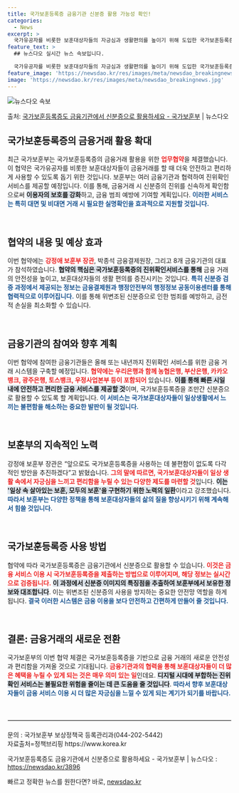 ```yaml
---
title: 국가보훈등록증 금융기관 신분증 활용 가능성 확인!
categories:
  - News
excerpt: >
  국가유공자를 비롯한 보훈대상자들의 자긍심과 생활편의를 높이기 위해 도입한 국가보훈등록증의 금융거래 활용이 대…
feature_text: >
  ## 뉴스다오 실시간 뉴스 속보입니다.

  국가유공자를 비롯한 보훈대상자들의 자긍심과 생활편의를 높이기 위해 도입한 국가보훈등록증의 금융거래 활용이 대…
feature_image: 'https://newsdao.kr/res/images/meta/newsdao_breakingnews.jpg'
image: 'https://newsdao.kr/res/images/meta/newsdao_breakingnews.jpg'
---
```


![뉴스다오 속보](https://newsdao.kr/res/images/meta/newsdao_breakingnews.jpg)

<p>출처: <a href="https://newsdao.kr/3896" rel="dofollow">국가보훈등록증도 금융기관에서 신분증으로 활용하세요 - 국가보훈부</a> | 뉴스다오</p>

<h2 data-ke-size="size26">국가보훈등록증의 금융거래 활용 확대</h2>

<p data-ke-size="size16">최근 국가보훈부는 국가보훈등록증의 금융거래 활용을 위한 <b><span style="color: #ee2323;">업무협약</span></b>을 체결했습니다. 이 협약은 국가유공자를 비롯한 보훈대상자들이 금융거래를 할 때 더욱 안전하고 편리하게 사용할 수 있도록 돕기 위한 것입니다. 보훈부는 여러 금융기관과 협력하여 진위확인서비스를 제공할 예정입니다. 이를 통해, 금융거래 시 신분증의 진위를 신속하게 확인함으로써 <b><span style="background-color: #21538527;">이용자의 보호를 강화</span></b>하고, 금융 범죄 예방에 기여할 계획입니다. <b><span style="color: #1a5490;">이러한 서비스는 특히 대면 및 비대면 거래 시 필요한 실명확인을 효과적으로 지원할 것입니다.</span></b></p>

<p data-ke-size="size16">&nbsp;</p>

<h2 data-ke-size="size26">협약의 내용 및 예상 효과</h2>

<p data-ke-size="size16">이번 협약에는 <b><span style="color: #ee2323;">강정애 보훈부 장관</span></b>, 박종석 금융결제원장, 그리고 8개 금융기관의 대표가 참석하였습니다. <b><span style="background-color: #21538527;">협약의 핵심은 국가보훈등록증의 진위확인서비스를 통해</span></b> 금융 거래의 안전성을 높이고, 보훈대상자들의 생활 편의를 증진시키는 것입니다. <b><span style="color: #1a5490;">특히 신분증 검증 과정에서 제공되는 정보는 금융결제원과 행정안전부의 행정정보 공동이용센터를 통해 협력적으로 이루어집니다.</span></b> 이를 통해 위변조된 신분증으로 인한 범죄를 예방하고, 금전적 손실을 최소화할 수 있습니다.</p>

<p data-ke-size="size16">&nbsp;</p>

<h2 data-ke-size="size26">금융기관의 참여와 향후 계획</h2>

<p data-ke-size="size16">이번 협약에 참여한 금융기관들은 올해 또는 내년까지 진위확인 서비스를 위한 금융 거래 시스템을 구축할 예정입니다. <b><span style="color: #ee2323;">협약에는 우리은행과 함께 농협은행, 부산은행, 카카오뱅크, 광주은행, 토스뱅크, 우정사업본부 등이 포함되어</span></b> 있습니다. <b><span style="background-color: #21538527;">이를 통해 빠른 시일 내에 안전하고 편리한 금융 서비스를 제공할 것</span></b>이며, 국가보훈등록증을 조만간 신분증으로 활용할 수 있도록 할 계획입니다. <b><span style="color: #1a5490;">이 서비스는 국가보훈대상자들이 일상생활에서 느끼는 불편함을 해소하는 중요한 발판이 될 것입니다.</span></b></p>

<p data-ke-size="size16">&nbsp;</p>

<h2 data-ke-size="size26">보훈부의 지속적인 노력</h2>

<p data-ke-size="size16">강정애 보훈부 장관은 “앞으로도 국가보훈등록증을 사용하는 데 불편함이 없도록 다각적인 방안을 추진하겠다”고 밝혔습니다. <b><span style="color: #ee2323;">그의 말에 따르면, 국가보훈대상자들이 일상 생활 속에서 자긍심을 느끼고 편리함을 누릴 수 있는 다양한 제도를 마련할 것</span></b>입니다. <b><span style="background-color: #21538527;">이는 '일상 속 살아있는 보훈, 모두의 보훈'을 구현하기 위한 노력의 일환</span></b>이라고 강조했습니다. <b><span style="color: #1a5490;">따라서 보훈부는 다양한 정책을 통해 보훈대상자들의 삶의 질을 향상시키기 위해 계속해서 힘쓸 것입니다.</span></b></p>

<p data-ke-size="size16">&nbsp;</p>

<h2 data-ke-size="size26">국가보훈등록증 사용 방법</h2>

<p data-ke-size="size16">협약에 따라 국가보훈등록증은 금융기관에서 신분증으로 활용할 수 있습니다. <b><span style="color: #ee2323;">이것은 금융 서비스 이용 시 국가보훈등록증을 제출하는 방법으로 이루어지며, 해당 정보는 실시간으로 검증됩니다.</span></b> <b><span style="background-color: #21538527;">이 과정에서 신분증 이미지의 특징점을 추출하여 보훈부에서 보유한 정보와 대조합니다</span></b>. 이는 위변조된 신분증의 사용을 방지하는 중요한 안전망 역할을 하게 됩니다. <b><span style="color: #1a5490;">결국 이러한 시스템은 금융 이용을 보다 안전하고 간편하게 만들어 줄 것입니다.</span></b></p>

<p data-ke-size="size16">&nbsp;</p>

<h2 data-ke-size="size26">결론: 금융거래의 새로운 전환</h2>

<p data-ke-size="size16">국가보훈부의 이번 협약 체결은 국가보훈등록증을 기반으로 금융 거래의 새로운 안전성과 편리함을 가져올 것으로 기대됩니다. <b><span style="color: #ee2323;">금융기관과의 협력을 통해 보훈대상자들이 더 많은 혜택을 누릴 수 있게 되는 것은 매우 의미 있는 일</span></b>인데요. <b><span style="background-color: #21538527;">디지털 시대에 부합하는 진위확인 서비스는 불필요한 위험을 줄이는 데 큰 도움을 줄 것입니다</span></b>. <b><span style="color: #1a5490;">따라서 향후 보훈대상자들이 금융 서비스 이용 시 더 많은 자긍심을 느낄 수 있게 되는 계기가 되기를 바랍니다.</span></b></p>

<p data-ke-size="size16">&nbsp;</p>

<hr style="border: 1px solid #ddd; margin: 20px 0;">

<p data-ke-size="size16">문의 : 국가보훈부 보상정책국 등록관리과(044-202-5442)<br>자료출처=정책브리핑 https://www.korea.kr</p>

<p data-ke-size="size16">국가보훈등록증도 금융기관에서 신분증으로 활용하세요 - 국가보훈부 | 뉴스다오 : <a href="https://newsdao.kr/3896">https://newsdao.kr/3896</a></p> 

빠르고 정확한 뉴스를 원한다면? 바로, <a href="https://newsdao.kr" rel="dofollow">newsdao.kr</a>


